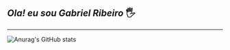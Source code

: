 ## _Ola! eu sou Gabriel Ribeiro_ 🖐️
__________________________________________________


![Anurag's GitHub stats](https://github-readme-stats.vercel.app/api?username=Tetetive009&show_icons=true&theme=dracula)
